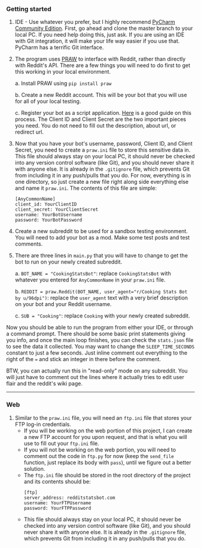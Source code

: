 ### Getting started

1. IDE - Use whatever you prefer, but I highly recommend [PyCharm Community Edition](https://download.jetbrains.com/python/pycharm-community-2023.2.4.exe). First, go ahead and clone the master branch to your local PC. If you need help doing this, just ask. If you are using an IDE with Git integration, it will make your life way easier if you use that. PyCharm has a terrific Git interface.
2. The program uses [PRAW](https://praw.readthedocs.io/en/stable/index.html) to interface with Reddit, rather than directly with Reddit's API. There are a few things you will need to do first to get this working in your local environment.
   
   a. Install PRAW using `pip install praw`
   
   b. Create a new Reddit account. This will be your bot that you will use for all of your local testing.

   c. Register your bot as a script application. [Here](https://www.honchosearch.com/blog/seo/how-to-use-praw-and-crawl-reddit-for-subreddit-post-data) is a good guide on this process. The Client ID and Client Secret are the two important pieces you need. You do not need to fill out the description, about url, or redirect url. 
3. Now that you have your bot's username, password, Client ID, and Client Secret, you need to create a `praw.ini` file to store this sensitive data in. This file should always stay on your local PC, it should never be checked into any version control software (like Git), and you should never share it with anyone else. It is already in the `.gitignore` file, which prevents Git from including it in any push/pulls that you do. For now, everything is in one directory, so just create a new file right along side everything else and name it `praw.ini`. The contents of this file are simple: 

   ```
   [AnyCommonName]
   client_id: YourClientID
   client_secret: YourClientSecret 
   username: YourBotUsername
   password: YourBotPassword
   ```
   
4. Create a new subreddit to be used for a sandbox testing environment. You will need to add your bot as a mod. Make some test posts and test comments.
5. There are three lines in `main.py` that you will have to change to get the bot to run on your newly created subreddit.

   a. `BOT_NAME = "CookingStatsBot"`: replace `CookingStatsBot` with whatever you entered for `AnyCommonName` in your `praw.ini` file. 
   
   b. `REDDIT = praw.Reddit(BOT_NAME, user_agent="r/Cooking Stats Bot by u/96dpi")`: replace the `user_agent` text with a very brief description on your bot and your Reddit username. 
   
   c. `SUB = "Cooking"`: replace `Cooking` with your newly created subreddit. 

Now you should be able to run the program from either your IDE, or through a command prompt. There should be some basic print statements giving you info, and once the main loop finishes, you can check the `stats.json` file to see the data it collected. You may want to change the `SLEEP_TIME_SECONDS` constant to just a few seconds. Just inline comment out everything to the right of the `=` and stick an integer in there before the comment. 

BTW, you can actually run this in "read-only" mode on any subreddit. You will just have to comment out the lines where it actually tries to edit user flair and the reddit's wiki page.

---

### Web

1. Similar to the `praw.ini` file, you will need an `ftp.ini` file that stores your FTP log-in credentials.
   * If you will be working on the web portion of this project, I can create a new FTP account for you upon request, and that is what you will use to fill out your `ftp.ini` file.
   * If you will not be working on the web portion, you will need to comment out the code in `ftp.py` for now (keep the `send_file` function, just replace its body with `pass`), until we figure out a better solution. 
   * The `ftp.ini` file should be stored in the root directory of the project and its contents should be: 
     ```
     [ftp]
     server_address: redditstatsbot.com
     username: YourFTPUsername
     password: YourFTPPassword
     ```
   * This file should always stay on your local PC, it should never be checked into any version control software (like Git), and you should never share it with anyone else. It is already in the `.gitignore` file, which prevents Git from including it in any push/pulls that you do.


